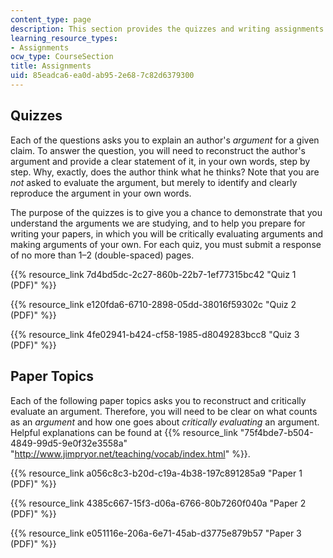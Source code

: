 ```yaml
---
content_type: page
description: This section provides the quizzes and writing assignments for the course.
learning_resource_types:
- Assignments
ocw_type: CourseSection
title: Assignments
uid: 85eadca6-ea0d-ab95-2e68-7c82d6379300
---
```


Quizzes
-------

Each of the questions asks you to explain an author's _argument_ for a given claim. To answer the question, you will need to reconstruct the author's argument and provide a clear statement of it, in your own words, step by step. Why, exactly, does the author think what he thinks? Note that you are _not_ asked to evaluate the argument, but merely to identify and clearly reproduce the argument in your own words.

The purpose of the quizzes is to give you a chance to demonstrate that you understand the arguments we are studying, and to help you prepare for writing your papers, in which you will be critically evaluating arguments and making arguments of your own. For each quiz, you must submit a response of no more than 1–2 (double-spaced) pages.

{{% resource_link 7d4bd5dc-2c27-860b-22b7-1ef77315bc42 "Quiz 1 (PDF)" %}}

{{% resource_link e120fda6-6710-2898-05dd-38016f59302c "Quiz 2 (PDF)" %}}

{{% resource_link 4fe02941-b424-cf58-1985-d8049283bcc8 "Quiz 3 (PDF)" %}}

Paper Topics
------------

Each of the following paper topics asks you to reconstruct and critically evaluate an argument. Therefore, you will need to be clear on what counts as an _argument_ and how one goes about _critically evaluating_ an argument. Helpful explanations can be found at {{% resource_link "75f4bde7-b504-4849-99d5-9e0f32e3558a" "http://www.jimpryor.net/teaching/vocab/index.html" %}}.

{{% resource_link a056c8c3-b20d-c19a-4b38-197c891285a9 "Paper 1 (PDF)" %}}

{{% resource_link 4385c667-15f3-d06a-6766-80b7260f040a "Paper 2 (PDF)" %}}

{{% resource_link e051116e-206a-6e71-45ab-d3775e879b57 "Paper 3 (PDF)" %}}
